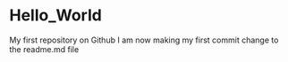 # Hello_World
My first repository on Github
I am now making my first commit change to the readme.md file
